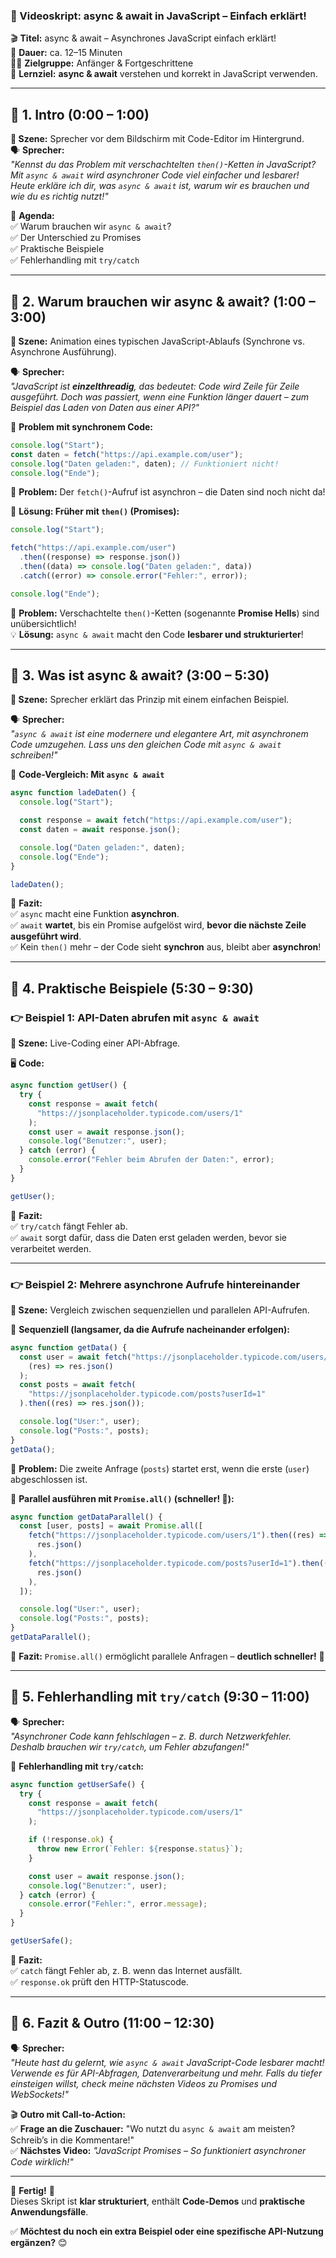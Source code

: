 ### **📜 Videoskript: async & await in JavaScript – Einfach erklärt!**

🎬 **Titel:** async & await – Asynchrones JavaScript einfach erklärt!  
🎤 **Dauer:** ca. 12–15 Minuten  
👨‍🏫 **Zielgruppe:** Anfänger & Fortgeschrittene  
🎯 **Lernziel:** **async & await** verstehen und korrekt in JavaScript verwenden.

---

## **🔹 1. Intro (0:00 – 1:00)**

**🎥 Szene:** Sprecher vor dem Bildschirm mit Code-Editor im Hintergrund.  
🗣️ **Sprecher:**  
_"Kennst du das Problem mit verschachtelten `then()`-Ketten in JavaScript? Mit `async & await` wird asynchroner Code viel einfacher und lesbarer! Heute erkläre ich dir, was `async & await` ist, warum wir es brauchen und wie du es richtig nutzt!"_

📌 **Agenda:**  
✅ Warum brauchen wir `async & await`?  
✅ Der Unterschied zu Promises  
✅ Praktische Beispiele  
✅ Fehlerhandling mit `try/catch`

---

## **🔹 2. Warum brauchen wir async & await? (1:00 – 3:00)**

**🎥 Szene:** Animation eines typischen JavaScript-Ablaufs (Synchrone vs. Asynchrone Ausführung).

🗣️ **Sprecher:**  
_"JavaScript ist **einzelthreadig**, das bedeutet: Code wird Zeile für Zeile ausgeführt. Doch was passiert, wenn eine Funktion länger dauert – zum Beispiel das Laden von Daten aus einer API?"_

📌 **Problem mit synchronem Code:**

```javascript
console.log("Start");
const daten = fetch("https://api.example.com/user");
console.log("Daten geladen:", daten); // Funktioniert nicht!
console.log("Ende");
```

🎯 **Problem:** Der `fetch()`-Aufruf ist asynchron – die Daten sind noch nicht da!

📌 **Lösung: Früher mit `then()` (Promises):**

```javascript
console.log("Start");

fetch("https://api.example.com/user")
  .then((response) => response.json())
  .then((data) => console.log("Daten geladen:", data))
  .catch((error) => console.error("Fehler:", error));

console.log("Ende");
```

🎯 **Problem:** Verschachtelte `then()`-Ketten (sogenannte **Promise Hells**) sind unübersichtlich!  
💡 **Lösung:** `async & await` macht den Code **lesbarer und strukturierter**!

---

## **🔹 3. Was ist async & await? (3:00 – 5:30)**

**🎥 Szene:** Sprecher erklärt das Prinzip mit einem einfachen Beispiel.

🗣️ **Sprecher:**  
_"`async & await` ist eine modernere und elegantere Art, mit asynchronem Code umzugehen. Lass uns den gleichen Code mit `async & await` schreiben!"_

📌 **Code-Vergleich: Mit `async & await`**

```javascript
async function ladeDaten() {
  console.log("Start");

  const response = await fetch("https://api.example.com/user");
  const daten = await response.json();

  console.log("Daten geladen:", daten);
  console.log("Ende");
}

ladeDaten();
```

🎯 **Fazit:**  
✅ `async` macht eine Funktion **asynchron**.  
✅ `await` **wartet**, bis ein Promise aufgelöst wird, **bevor die nächste Zeile ausgeführt wird**.  
✅ Kein `then()` mehr – der Code sieht **synchron** aus, bleibt aber **asynchron**!

---

## **🔹 4. Praktische Beispiele (5:30 – 9:30)**

### **👉 Beispiel 1: API-Daten abrufen mit `async & await`**

**🎥 Szene:** Live-Coding einer API-Abfrage.

🖥️ **Code:**

```javascript
async function getUser() {
  try {
    const response = await fetch(
      "https://jsonplaceholder.typicode.com/users/1"
    );
    const user = await response.json();
    console.log("Benutzer:", user);
  } catch (error) {
    console.error("Fehler beim Abrufen der Daten:", error);
  }
}

getUser();
```

🎯 **Fazit:**  
✅ `try/catch` fängt Fehler ab.  
✅ `await` sorgt dafür, dass die Daten erst geladen werden, bevor sie verarbeitet werden.

---

### **👉 Beispiel 2: Mehrere asynchrone Aufrufe hintereinander**

**🎥 Szene:** Vergleich zwischen sequenziellen und parallelen API-Aufrufen.

📌 **Sequenziell (langsamer, da die Aufrufe nacheinander erfolgen):**

```javascript
async function getData() {
  const user = await fetch("https://jsonplaceholder.typicode.com/users/1").then(
    (res) => res.json()
  );
  const posts = await fetch(
    "https://jsonplaceholder.typicode.com/posts?userId=1"
  ).then((res) => res.json());

  console.log("User:", user);
  console.log("Posts:", posts);
}
getData();
```

🎯 **Problem:** Die zweite Anfrage (`posts`) startet erst, wenn die erste (`user`) abgeschlossen ist.

📌 **Parallel ausführen mit `Promise.all()` (schneller! 🚀):**

```javascript
async function getDataParallel() {
  const [user, posts] = await Promise.all([
    fetch("https://jsonplaceholder.typicode.com/users/1").then((res) =>
      res.json()
    ),
    fetch("https://jsonplaceholder.typicode.com/posts?userId=1").then((res) =>
      res.json()
    ),
  ]);

  console.log("User:", user);
  console.log("Posts:", posts);
}
getDataParallel();
```

🎯 **Fazit:** `Promise.all()` ermöglicht parallele Anfragen – **deutlich schneller!** 🚀

---

## **🔹 5. Fehlerhandling mit `try/catch` (9:30 – 11:00)**

🗣️ **Sprecher:**  
_"Asynchroner Code kann fehlschlagen – z. B. durch Netzwerkfehler. Deshalb brauchen wir `try/catch`, um Fehler abzufangen!"_

📌 **Fehlerhandling mit `try/catch`:**

```javascript
async function getUserSafe() {
  try {
    const response = await fetch(
      "https://jsonplaceholder.typicode.com/users/1"
    );

    if (!response.ok) {
      throw new Error(`Fehler: ${response.status}`);
    }

    const user = await response.json();
    console.log("Benutzer:", user);
  } catch (error) {
    console.error("Fehler:", error.message);
  }
}

getUserSafe();
```

🎯 **Fazit:**  
✅ `catch` fängt Fehler ab, z. B. wenn das Internet ausfällt.  
✅ `response.ok` prüft den HTTP-Statuscode.

---

## **🔹 6. Fazit & Outro (11:00 – 12:30)**

🗣️ **Sprecher:**  
_"Heute hast du gelernt, wie `async & await` JavaScript-Code lesbarer macht! Verwende es für API-Abfragen, Datenverarbeitung und mehr. Falls du tiefer einsteigen willst, check meine nächsten Videos zu Promises und WebSockets!"_

🎬 **Outro mit Call-to-Action:**  
✅ **Frage an die Zuschauer:** "Wo nutzt du `async & await` am meisten? Schreib’s in die Kommentare!"  
✅ **Nächstes Video:** _"JavaScript Promises – So funktioniert asynchroner Code wirklich!"_

---

🎯 **Fertig!** 🎯  
Dieses Skript ist **klar strukturiert**, enthält **Code-Demos** und **praktische Anwendungsfälle**.

✅ **Möchtest du noch ein extra Beispiel oder eine spezifische API-Nutzung ergänzen?** 😊
